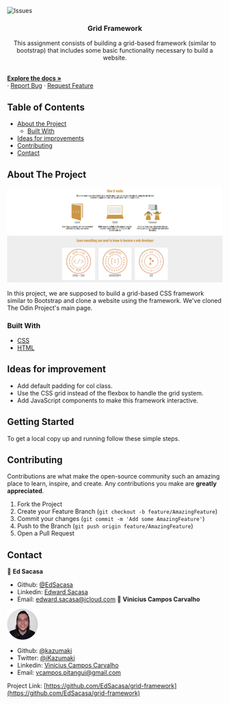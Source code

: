![Issues][issues-shield]


  <h3 align="center">Grid Framework</h3>

  <p align="center">
    This assignment consists of building a grid-based framework (similar to bootstrap) that includes some basic functionality necessary to build a website.</p>
    <br />
    <a href="https://github.com/kazumaki/grid-framework/"><strong>Explore the docs »</strong></a>
    <br />
    ·
    <a href="https://github.com/EdSacasa/grid-framework/issues">Report Bug</a>
    ·
    <a href="https://github.com/EdSacasa/grid-framework/issues">Request Feature</a>
  </p>
</p>



<!-- TABLE OF CONTENTS -->
## Table of Contents

* [About the Project](#about-the-project)
  * [Built With](#built-with)
* [Ideas for improvements](#ideas-for-improvements)
* [Contributing](#contributing)
* [Contact](#contact)



<!-- ABOUT THE PROJECT -->
## About The Project

![Screenshot of the webpage](screenshot.png)

In this project, we are supposed to build a grid-based CSS framework similar to Bootstrap and clone a website using the framework. We've cloned The Odin Project's main page.

### Built With

* [CSS](CSS)
* [HTML](HTML)

## Ideas for improvement

- Add default padding for col class.
- Use the CSS grid instead of the flexbox to handle the grid system.
- Add JavaScript components to make this framework interactive.

<!-- GETTING STARTED -->
## Getting Started

To get a local copy up and running follow these simple steps.

## Contributing

Contributions are what make the open-source community such an amazing place to learn, inspire, and create. Any contributions you make are **greatly appreciated**.

1. Fork the Project
2. Create your Feature Branch (`git checkout -b feature/AmazingFeature`)
3. Commit your changes (`git commit -m 'Add some AmazingFeature'`)
4. Push to the Branch (`git push origin feature/AmazingFeature`)
5. Open a Pull Request


<!-- CONTACT -->
## Contact

👤 **Ed Sacasa**
- Github: [@EdSacasa](https://github.com/EdSacasa)
- Linkedin: [Edward Sacasa](https://www.linkedin.com/in/esacasa/)
- Email: [edward.sacasa@icloud.com](edward.sacasa@icloud.com)
👤 **Vinicius Campos Carvalho**

<a href="https://github.com/kazumaki" rel="noopener noreferrer" target="_blank">

  ![Screenshot Image](vinicius-profile.png) 

</a>

- Github: [@kazumaki](https://github.com/kazumaki)
- Twitter: [@iKazumaki](https://twitter.com/iKazumaki)
- Linkedin: [Vinicius Campos Carvalho](https://www.linkedin.com/in/vcamposcarvalho/)
- Email: [vcampos.pitangui@gmail.com](vcampos.pitangui@gmail.com)

Project Link: [https://github.com/EdSacasa/grid-framework](https://github.com/EdSacasa/grid-framework)




<!-- MARKDOWN LINKS & IMAGES -->
<!-- https://www.markdownguide.org/basic-syntax/#reference-style-links -->
[contributors-shield]: https://img.shields.io/github/contributors/othneildrew/Best-README-Template.svg?style=flat-square
[contributors-url]: https://github.com/othneildrew/Best-README-Template/graphs/contributors
[forks-shield]: https://img.shields.io/github/forks/othneildrew/Best-README-Template.svg?style=flat-square
[forks-url]: https://github.com/othneildrew/Best-README-Template/network/members
[stars-shield]: https://img.shields.io/github/stars/othneildrew/Best-README-Template.svg?style=flat-square
[stars-url]: https://github.com/othneildrew/Best-README-Template/stargazers
[issues-shield]: https://img.shields.io/github/issues/othneildrew/Best-README-Template.svg?style=flat-square
[issues-url]: https://github.com/othneildrew/Best-README-Template/issues
[license-shield]: https://img.shields.io/github/license/othneildrew/Best-README-Template.svg?style=flat-square
[license-url]: https://github.com/othneildrew/Best-README-Template/blob/master/LICENSE.txt
[linkedin-shield]: https://img.shields.io/badge/-LinkedIn-black.svg?style=flat-square&logo=linkedin&colorB=555
[linkedin-url]: https://linkedin.com/in/othneildrew
[product-screenshot]: images/screenshot.png
